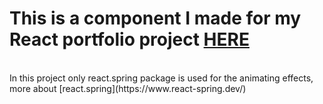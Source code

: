 # This is a component I made for my React portfolio project [HERE](https://github.com/TecJoJo/MyReactResumeWebsite)

<br/>
In this project only react.spring package is used for the animating effects, more about [react.spring](https://www.react-spring.dev/)
